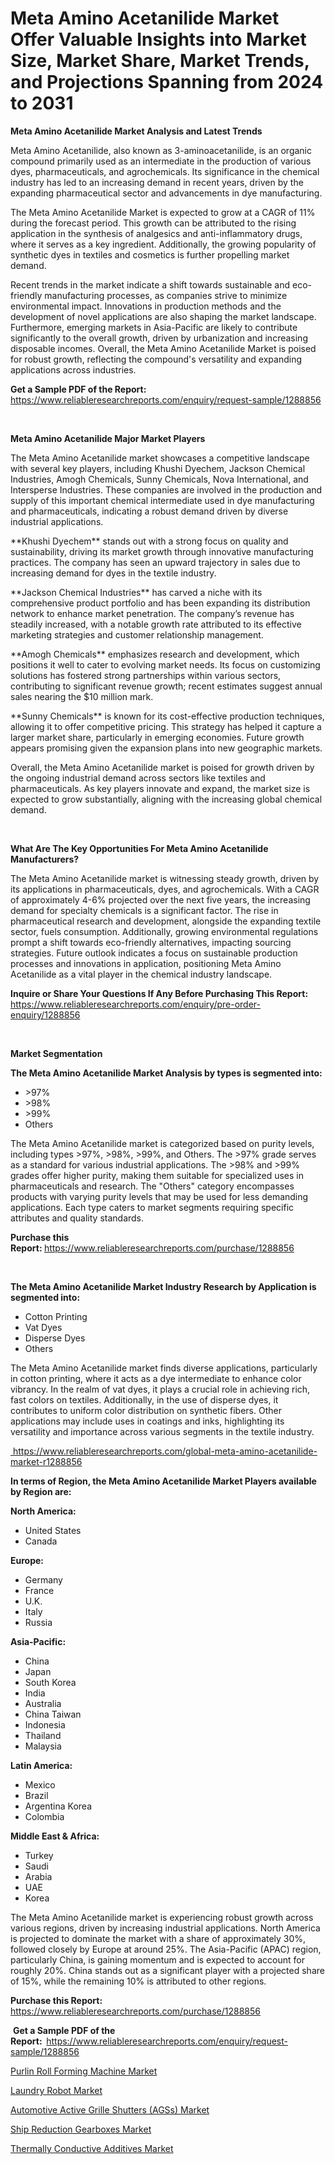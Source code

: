 <p><h1>Meta Amino Acetanilide Market Offer Valuable Insights into Market Size, Market Share, Market Trends, and Projections Spanning from 2024 to 2031</h1></p><p><strong>Meta Amino Acetanilide Market Analysis and Latest Trends</strong></p>
<p><p>Meta Amino Acetanilide, also known as 3-aminoacetanilide, is an organic compound primarily used as an intermediate in the production of various dyes, pharmaceuticals, and agrochemicals. Its significance in the chemical industry has led to an increasing demand in recent years, driven by the expanding pharmaceutical sector and advancements in dye manufacturing.</p><p>The Meta Amino Acetanilide Market is expected to grow at a CAGR of 11% during the forecast period. This growth can be attributed to the rising application in the synthesis of analgesics and anti-inflammatory drugs, where it serves as a key ingredient. Additionally, the growing popularity of synthetic dyes in textiles and cosmetics is further propelling market demand.</p><p>Recent trends in the market indicate a shift towards sustainable and eco-friendly manufacturing processes, as companies strive to minimize environmental impact. Innovations in production methods and the development of novel applications are also shaping the market landscape. Furthermore, emerging markets in Asia-Pacific are likely to contribute significantly to the overall growth, driven by urbanization and increasing disposable incomes. Overall, the Meta Amino Acetanilide Market is poised for robust growth, reflecting the compound's versatility and expanding applications across industries.</p></p>
<p><strong>Get a Sample PDF of the Report:&nbsp;</strong> <a href="https://www.reliableresearchreports.com/enquiry/request-sample/1288856?utm_campaign=123&utm_medium=2&utm_source=Github&utm_content=ia&utm_term=26102024&utm_id=meta-amino-acetanilide">https://www.reliableresearchreports.com/enquiry/request-sample/1288856</a></p>
<p>&nbsp;</p>
<p><strong>Meta Amino Acetanilide Major Market Players</strong></p>
<p><p>The Meta Amino Acetanilide market showcases a competitive landscape with several key players, including Khushi Dyechem, Jackson Chemical Industries, Amogh Chemicals, Sunny Chemicals, Nova International, and Intersperse Industries. These companies are involved in the production and supply of this important chemical intermediate used in dye manufacturing and pharmaceuticals, indicating a robust demand driven by diverse industrial applications.</p><p>**Khushi Dyechem** stands out with a strong focus on quality and sustainability, driving its market growth through innovative manufacturing practices. The company has seen an upward trajectory in sales due to increasing demand for dyes in the textile industry. </p><p>**Jackson Chemical Industries** has carved a niche with its comprehensive product portfolio and has been expanding its distribution network to enhance market penetration. The company’s revenue has steadily increased, with a notable growth rate attributed to its effective marketing strategies and customer relationship management.</p><p>**Amogh Chemicals** emphasizes research and development, which positions it well to cater to evolving market needs. Its focus on customizing solutions has fostered strong partnerships within various sectors, contributing to significant revenue growth; recent estimates suggest annual sales nearing the $10 million mark.</p><p>**Sunny Chemicals** is known for its cost-effective production techniques, allowing it to offer competitive pricing. This strategy has helped it capture a larger market share, particularly in emerging economies. Future growth appears promising given the expansion plans into new geographic markets.</p><p>Overall, the Meta Amino Acetanilide market is poised for growth driven by the ongoing industrial demand across sectors like textiles and pharmaceuticals. As key players innovate and expand, the market size is expected to grow substantially, aligning with the increasing global chemical demand.</p></p>
<p>&nbsp;</p>
<p><strong>What Are The Key Opportunities For Meta Amino Acetanilide Manufacturers?</strong></p>
<p><p>The Meta Amino Acetanilide market is witnessing steady growth, driven by its applications in pharmaceuticals, dyes, and agrochemicals. With a CAGR of approximately 4-6% projected over the next five years, the increasing demand for specialty chemicals is a significant factor. The rise in pharmaceutical research and development, alongside the expanding textile sector, fuels consumption. Additionally, growing environmental regulations prompt a shift towards eco-friendly alternatives, impacting sourcing strategies. Future outlook indicates a focus on sustainable production processes and innovations in application, positioning Meta Amino Acetanilide as a vital player in the chemical industry landscape.</p></p>
<p><strong>Inquire or Share Your Questions If Any Before Purchasing This Report:</strong> <a href="https://www.reliableresearchreports.com/enquiry/pre-order-enquiry/1288856?utm_campaign=123&utm_medium=2&utm_source=Github&utm_content=ia&utm_term=26102024&utm_id=meta-amino-acetanilide">https://www.reliableresearchreports.com/enquiry/pre-order-enquiry/1288856</a></p>
<p>&nbsp;</p>
<p><strong>Market Segmentation</strong></p>
<p><strong>The Meta Amino Acetanilide Market Analysis by types is segmented into:</strong></p>
<p><ul><li>>97%</li><li>>98%</li><li>>99%</li><li>Others</li></ul></p>
<p><p>The Meta Amino Acetanilide market is categorized based on purity levels, including types >97%, >98%, >99%, and Others. The >97% grade serves as a standard for various industrial applications. The >98% and >99% grades offer higher purity, making them suitable for specialized uses in pharmaceuticals and research. The "Others" category encompasses products with varying purity levels that may be used for less demanding applications. Each type caters to market segments requiring specific attributes and quality standards.</p></p>
<p><strong>Purchase this Report:&nbsp;</strong><a href="https://www.reliableresearchreports.com/purchase/1288856?utm_campaign=123&utm_medium=2&utm_source=Github&utm_content=ia&utm_term=26102024&utm_id=meta-amino-acetanilide">https://www.reliableresearchreports.com/purchase/1288856</a></p>
<p>&nbsp;</p>
<p><strong>The Meta Amino Acetanilide Market Industry Research by Application is segmented into:</strong></p>
<p><ul><li>Cotton Printing</li><li>Vat Dyes</li><li>Disperse Dyes</li><li>Others</li></ul></p>
<p><p>The Meta Amino Acetanilide market finds diverse applications, particularly in cotton printing, where it acts as a dye intermediate to enhance color vibrancy. In the realm of vat dyes, it plays a crucial role in achieving rich, fast colors on textiles. Additionally, in the use of disperse dyes, it contributes to uniform color distribution on synthetic fibers. Other applications may include uses in coatings and inks, highlighting its versatility and importance across various segments in the textile industry.</p></p>
<p><a href="https://www.reliableresearchreports.com/global-meta-amino-acetanilide-market-r1288856?utm_campaign=123&utm_medium=2&utm_source=Github&utm_content=ia&utm_term=26102024&utm_id=meta-amino-acetanilide">&nbsp;https://www.reliableresearchreports.com/global-meta-amino-acetanilide-market-r1288856</a></p>
<p><strong>In terms of Region, the Meta Amino Acetanilide Market Players available by Region are:</strong></p>
<p>
    <p> <strong> North America: </strong>
        <ul>
            <li>United States</li>
            <li>Canada</li>
        </ul>
        </p> 
    <p> <strong> Europe: </strong>
        <ul>
            <li>Germany</li>
            <li>France</li>
            <li>U.K.</li>
            <li>Italy</li>
            <li>Russia</li>
        </ul>
        </p> 
    <p> <strong> Asia-Pacific: </strong>
        <ul>
            <li>China</li>
            <li>Japan</li>
            <li>South Korea</li>
            <li>India</li>
            <li>Australia</li>
            <li>China Taiwan</li>
            <li>Indonesia</li>
            <li>Thailand</li>
            <li>Malaysia</li>
        </ul>
        </p> 
    <p> <strong> Latin America: </strong>
        <ul>
            <li>Mexico</li>
            <li>Brazil</li>
            <li>Argentina Korea</li>
            <li>Colombia</li>
        </ul>
        </p> 
    <p> <strong> Middle East & Africa: </strong>
        <ul>
            <li>Turkey</li>
            <li>Saudi</li>
            <li>Arabia</li>
            <li>UAE</li>
            <li>Korea</li>
        </ul>
    </p>
    </p>
<p><p>The Meta Amino Acetanilide market is experiencing robust growth across various regions, driven by increasing industrial applications. North America is projected to dominate the market with a share of approximately 30%, followed closely by Europe at around 25%. The Asia-Pacific (APAC) region, particularly China, is gaining momentum and is expected to account for roughly 20%. China stands out as a significant player with a projected share of 15%, while the remaining 10% is attributed to other regions.</p></p>
<p><strong>Purchase this Report: </strong><a href="https://www.reliableresearchreports.com/purchase/1288856?utm_campaign=123&utm_medium=2&utm_source=Github&utm_content=ia&utm_term=26102024&utm_id=meta-amino-acetanilide">https://www.reliableresearchreports.com/purchase/1288856</a></p>
<p>&nbsp;<strong>Get a Sample PDF of the Report:&nbsp;&nbsp;</strong><a href="https://www.reliableresearchreports.com/enquiry/request-sample/1288856?utm_campaign=123&utm_medium=2&utm_source=Github&utm_content=ia&utm_term=26102024&utm_id=meta-amino-acetanilide">https://www.reliableresearchreports.com/enquiry/request-sample/1288856</a></p>
<p><strong></strong></p>
<p><p><a href="https://issuu.com/reportprime-2/docs/purlin-roll-forming-machine-market-_775e1dfe70bb1b?utm_campaign=123&utm_medium=2&utm_source=Github&utm_content=ia&utm_term=26102024&utm_id=meta-amino-acetanilide">Purlin Roll Forming Machine Market</a></p><p><a href="https://issuu.com/reportprime-2/docs/laundry-robot-market-size-2030.pptx_52feae80d1bba0?utm_campaign=123&utm_medium=2&utm_source=Github&utm_content=ia&utm_term=26102024&utm_id=meta-amino-acetanilide">Laundry Robot Market</a></p><p><a href="https://github.com/JamesCox407/Market-Research-Report-List-1/blob/main/automotive-active-grille-shutters-agss-market.md?utm_campaign=123&utm_medium=2&utm_source=Github&utm_content=ia&utm_term=26102024&utm_id=meta-amino-acetanilide">Automotive Active Grille Shutters (AGSs) Market</a></p><p><a href="https://www.linkedin.com/pulse/global-ship-reduction-gearboxes-market-sector2024-2031-metrics-htc2c?utm_campaign=123&utm_medium=2&utm_source=Github&utm_content=ia&utm_term=26102024&utm_id=meta-amino-acetanilide">Ship Reduction Gearboxes Market</a></p><p><a href="https://github.com/NasrinKhan99/Market-Research-Report-List-1/blob/main/thermally-conductive-additives-market.md?utm_campaign=123&utm_medium=2&utm_source=Github&utm_content=ia&utm_term=26102024&utm_id=meta-amino-acetanilide">Thermally Conductive Additives Market</a></p></p>